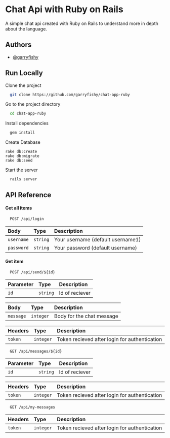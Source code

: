 
# Chat Api with Ruby on Rails

A simple chat api created with Ruby on Rails to understand more in depth about the language.



## Authors

- [@garryfishy](https://www.github.com/garryfishy)


## Run Locally

Clone the project

```bash
  git clone https://github.com/garryfishy/chat-app-ruby
```

Go to the project directory

```bash
  cd chat-app-ruby
```

Install dependencies

```bash
  gem install
```

Create Database

```
rake db:create
rake db:migrate
rake db:seed
```

Start the server

```bash
  rails server
```




## API Reference

#### Get all items

```http
  POST /api/login
```

| Body | Type     | Description                |
| :-------- | :------- | :------------------------- |
| `username` | `string` | Your username (default username1) | 
| `password` | `string` | Your password (default username) |

#### Get item

```http
  POST /api/send/${id}
```

| Parameter | Type     | Description                       |
| :-------- | :------- | :-------------------------------- |
| `id`      | `string` | Id of reciever |

| Body | Type     | Description                       |
| :-------- | :------- | :-------------------------------- |
| `message`      | `integer` | Body for the chat message |

| Headers | Type     | Description                       |
| :-------- | :------- | :-------------------------------- |
| `token`      | `integer` | Token recieved after login for authentication|

```http
  GET /api/messages/${id}
```

| Parameter | Type     | Description                       |
| :-------- | :------- | :-------------------------------- |
| `id`      | `string` | Id of reciever |

| Headers | Type     | Description                       |
| :-------- | :------- | :-------------------------------- |
| `token`      | `integer` | Token recieved after login for authentication|

```http
  GET /api/my-messages
```
| Headers | Type     | Description                       |
| :-------- | :------- | :-------------------------------- |
| `token`      | `integer` | Token recieved after login for authentication|


